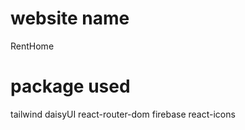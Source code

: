 # website name
RentHome

# package used

tailwind 
daisyUI 
react-router-dom 
firebase 
react-icons

